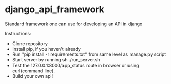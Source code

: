 # django_api_framework
Standard framework one can use for developing an API in django

Instructions:
*  Clone repository
*  Install pip, if you haven't already
*  Run "pip install -r requirements.txt" from same level as manage.py script
*  Start server by running sh ./run_server.sh
*  Test the 127.0.0.1:8000/app_status route in browser or using curl(command line).
*  Build your own api!


